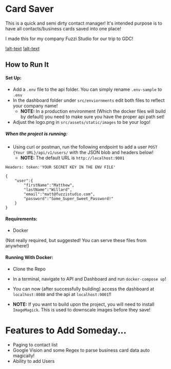 # Card Saver

This is a quick and semi dirty contact manager! 
It's intended purpose is to have all contacts/business cards 
saved into one place! 

I made this for my company Fuzzi Studio for our trip to GDC!

[!alt-text][dashboard]
[!alt-text][contact-data]

[dashboard]: https://s3.amazonaws.com/fuzzi-public-images/Screen+Shot+2019-03-22+at+9.34.25+AM.png "dashboard"
[contact-data]: https://s3.amazonaws.com/fuzzi-public-images/Screen+Shot+2019-03-22+at+9.34.38+AM.png "contact-data"

## How to Run It

#### Set Up:

* Add a `.env` file to the api folder. You can simply rename `.env-sample` to `.env`
* In the dashboard folder under `src/enviornments` edit both files to reflect your company name!
    * **NOTE:** In a production environment (Which the docker files will build by default) you need to make sure you have the proper api path set! 
* Adjust the logo.png in `src/assets/static/images` to be your logo!

##### When the project is running:

* Using curl or postman, run the following endpoint to add a user `POST {Your URL}/api/v1/users/` with the JSON blob and headers below!
    * **NOTE:** The default URL is `http://localhost:9001`

`Headers: token:'YOUR SECRET KEY IN THE ENV FILE'`

```$xslt
{
	"user":{
		"firstName":"Matthew",
		"lastName":"Willard",
		"email":"matt@fuzzistudio.com",
		"password":"Some_Super_Sweet_Password!"
	}
}
```
#### Requirements:

* Docker

(Not really required, but suggested! You can serve these files from anywhere!)

#### Running With Docker:

* Clone the Repo
* In a terminal, navigate to API and Dashboard and run `docker-compose up`!
* You can now (after successfully building) access the dashboard at `localhost:8080` and the api at `localhost:9001`!!

* **NOTE:** If you want to build upon the project, you will need to install `ImageMagick`. This is used to downscale images before they save!

# Features to Add Someday...

* Paging to contact list
* Google Vision and some Regex to parse business card data auto magically!
* Ability to add Users
